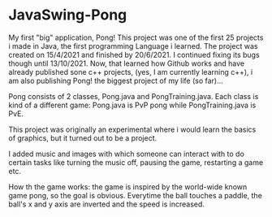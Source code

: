 # JavaSwing-Pong
My first "big" application, Pong! This project was one of the first 25 projects i made in Java, the first programming Language i learned.
The project was created on 15/4/2021 and finished by 20/6/2021. I continued fixing its bugs though until 13/10/2021. Now, that learned how Github works and have already published sone c++ projects, (yes, I am currently learning c++), i am also publishing Pong! the biggest project of my life (so far)...

Pong consists of 2 classes, Pong.java and PongTraining.java. Each class is kind of a different game: Pong.java is PvP pong while PongTraining.java is PvE. 

This project was originally an experimental where i would learn the basics of graphics, but it turned out to be a project. 

I added music and images with which someone can interact with to do certain tasks like turning the music off, pausing the game, restarting a game etc.

How th the game works: the game is inspired by the world-wide known game pong, so the goal is obvious.
Everytime the ball touches a paddle, the ball's x and y axis are inverted and the speed is increased.

